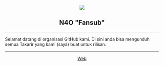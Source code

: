 <div align="center">
    <img src="https://n4o.xyz/assets/img/android-icon-192x192.png" />
    <h2>N4O "Fansub"</h2>
</div>

---

Selamat datang di organisasi GitHub kami. Di sini anda bisa mengunduh semua Takarir yang kami (saya) buat untuk rilisan.

---

<div align="center">
    <a href="https://shigoto.n4o.xyz/release">Web
</div>